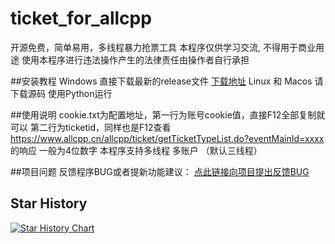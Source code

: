 # ticket_for_allcpp
开源免费，简单易用，多线程暴力抢票工具
本程序仅供学习交流, 不得用于商业用途
使用本程序进行违法操作产生的法律责任由操作者自行承担

##安装教程
Windows 直接下载最新的release文件 [下载地址](https://github.com/Koileo/ticket_for_allcpp/releases/)
Linux 和 Macos 请下载源码 使用Python运行

##使用说明
cookie.txt为配置地址，第一行为账号cookie值，直接F12全部复制就可以
第二行为ticketid，同样也是F12查看 https://www.allcpp.cn/allcpp/ticket/getTicketTypeList.do?eventMainId=xxxx 的响应 一般为4位数字
本程序支持多线程 多账户 （默认三线程）

##项目问题
反馈程序BUG或者提新功能建议： [点此链接向项目提出反馈BUG](https://github.com/Koileo/ticket_for_allcpp/issues)

## Star History

[![Star History Chart](https://api.star-history.com/svg?repos=Koileo/ticket_for_allcpp&type=Date)](https://star-history.com/#Koileo/ticket_for_allcpp&Date)
